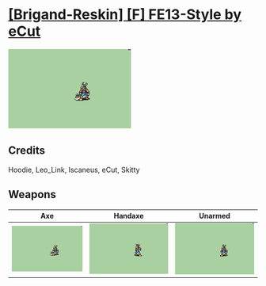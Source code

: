 # [\[Brigand-Reskin\] \[F\] FE13-Style by eCut](./)

<img src="./3.%20Axe/Axe_000.png" alt="[Brigand-Reskin] [F] FE13-Style by eCut standing" />

## Credits

Hoodie, Leo_Link, Iscaneus, eCut, Skitty

## Weapons


|Axe |Handaxe |Unarmed |
|  :---: | :---: | :---: |
| <img alt="Axe animation" src="./3.%20Axe/Axe.gif" /> | <img alt="Handaxe animation" src="./4.%20Handaxe/Handaxe.gif" /> | <img alt="Unarmed animation" src="./8.%20Unarmed/Unarmed.gif" /> |
